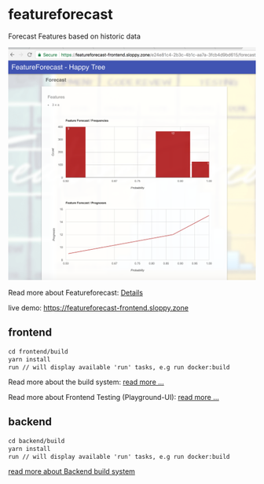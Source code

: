 # featureforecast
Forecast Features based on historic data

![box](doc/images-featureforecast/03_forecast.png)

Read more about Featureforecast: [Details](doc/featureforecast.md)

live demo: https://featureforecast-frontend.sloppy.zone

## frontend
```
cd frontend/build
yarn install
run // will display available 'run' tasks, e.g run docker:build
```

Read more about the build system: [read more ...](frontend/build/README.md)

Read more about Frontend Testing (Playground-UI): [read more ...](doc/cosmos.md)

## backend
```
cd backend/build
yarn install
run // will display available 'run' tasks, e.g run docker:build
```

[read more about Backend build system](backend/build/README.md)
